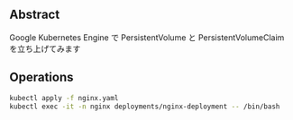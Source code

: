 
## Abstract

Google Kubernetes Engine で PersistentVolume と PersistentVolumeClaim を立ち上げてみます

## Operations

```bash
kubectl apply -f nginx.yaml
kubectl exec -it -n nginx deployments/nginx-deployment -- /bin/bash
```

